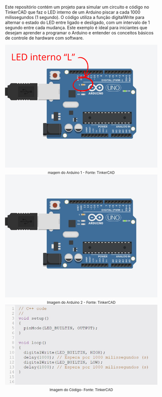 Este repositório contém um projeto para simular um circuito e código no TinkerCAD que faz o LED interno de um Arduino piscar a cada 1000 milissegundos (1 segundo). O código utiliza a função digitalWrite para alternar o estado do LED entre ligado e desligado, com um intervalo de 1 segundo entre cada mudança. Este exemplo é ideal para iniciantes que desejam aprender a programar o Arduino e entender os conceitos básicos de controle de hardware com software.


<div align="center">
    <img src="assets/ledinterno1.png" alt="Imagem do Arduino 1" width="1000"/>
    <br>
    <sub>magem do Arduino 1 - Fonte: TinkerCAD</sub>
</div>

<div align="center">
    <img src="assets/ledinterno2.jpg" alt="Imagem do Arduino 2" width="1000"/>
    <br>
    <sub>Imagem do Arduino 2 - Fonte: TinkerCAD</sub>
</div>

<div align="center">
    <img src="assets/codigo.jpg" alt="Imagem do Código" width="1000"/>
    <br>
    <sub>Imagem do Código- Fonte: TinkerCAD</sub>
</div>